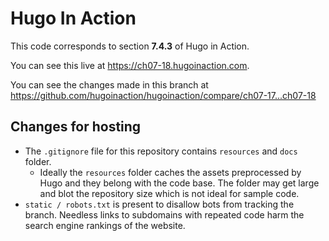 Hugo In Action
===============

This code corresponds to section **7.4.3** of Hugo in Action.

You can see this live at https://ch07-18.hugoinaction.com.

You can see the changes made in this branch at https://github.com/hugoinaction/hugoinaction/compare/ch07-17...ch07-18

Changes for hosting
--------------------

* The `.gitignore` file for this repository contains `resources` and `docs` folder.
  * Ideally the `resources` folder caches the assets preprocessed by Hugo and they belong with the code base. The folder may get large and blot the repository size which is not ideal for sample code.
* `static / robots.txt` is present to disallow bots from tracking the branch. Needless links to subdomains with repeated code harm the search engine rankings of the website.

